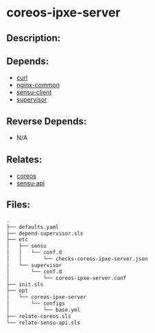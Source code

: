# coreos-ipxe-server

## Description:



## Depends:

  -  [curl](/salt/curl)
  -  [nginx-common](/salt/nginx-common)
  -  [sensu-client](/salt/sensu-client)
  -  [supervisor](/salt/supervisor)

## Reverse Depends:

  -  N/A

## Relates:

  -  [coreos](/salt/coreos)
  -  [sensu-api](/salt/sensu-api)

## Files:

```bash
.
├── defaults.yaml
├── depend-supervisor.sls
├── etc
│   ├── sensu
│   │   └── conf.d
│   │       └── checks-coreos-ipxe-server.json
│   └── supervisor
│       └── conf.d
│           └── coreos-ipxe-server.conf
├── init.sls
├── opt
│   └── coreos-ipxe-server
│       └── configs
│           └── base.yml
├── relate-coreos.sls
└── relate-sensu-api.sls
```
